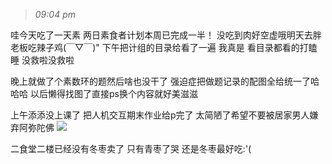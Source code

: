 >*09:04 pm*

哇今天吃了一天素
两日素食者计划本周已完成一半！
没吃到肉好空虚哦明天去胖老板吃辣子鸡(￣▽￣)"
下午把计组的目录给看了一遍
我真是 看目录都看的打瞌睡
没救啦没救啦
<!--more-->
晚上就做了个素数环的题然后啥也没干了
强迫症把做题记录的配图全给统一了哈哈哈
以后懒得找图了直接ps换个内容就好美滋滋

上午添添没上课了
把人机交互期末作业给p完了
太简陋了希望不要被居家男人嫌弃阿弥陀佛
![](https://ws1.sinaimg.cn/large/0068SXX6ly1fnvik047mwj31ww2n517f.jpg)

二食堂二楼已经没有冬枣卖了
只有青枣了哭
还是冬枣最好吃:'(




